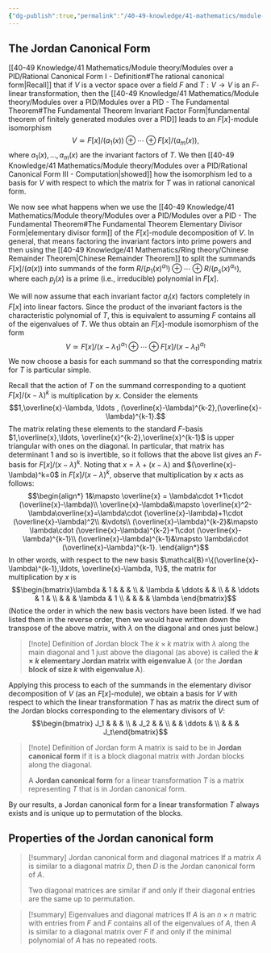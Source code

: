 ```yaml
---
{"dg-publish":true,"permalink":"/40-49-knowledge/41-mathematics/module-theory/modules-over-a-pid/jordan-canonical-form-i-definition/","tags":["module_theory"],"updated":"2024-07-22T05:59:58-07:00"}
---
```


## The Jordan Canonical Form

[[40-49 Knowledge/41 Mathematics/Module theory/Modules over a PID/Rational Canonical Form I - Definition#The rational canonical form\|Recall]] that if $V$ is a vector space over a field $F$ and $T:V\to V$ is an $F$-linear transformation, then the [[40-49 Knowledge/41 Mathematics/Module theory/Modules over a PID/Modules over a PID - The Fundamental Theorem#The Fundamental Theorem Invariant Factor Form\|fundamental theorem of finitely generated modules over a PID]] leads to an $F[x]$-module isomorphism
$$V\simeq F[x]/(a_1(x))\oplus \cdots \oplus F[x]/(a_m(x)),
$$
where $a_1(x),\ldots, a_m(x)$ are the invariant factors of $T$. We then [[40-49 Knowledge/41 Mathematics/Module theory/Modules over a PID/Rational Canonical Form III - Computation\|showed]] how the isomorphism led to a basis for $V$ with respect to which the matrix for $T$ was in rational canonical form.

We now see what happens when we use the [[40-49 Knowledge/41 Mathematics/Module theory/Modules over a PID/Modules over a PID - The Fundamental Theorem#The Fundamental Theorem Elementary Divisor Form\|elementary divisor form]] of the $F[x]$-module decomposition of $V$. In general, that means factoring the invariant factors into prime powers and then using the [[40-49 Knowledge/41 Mathematics/Ring theory/Chinese Remainder Theorem\|Chinese Remainder Theorem]] to split the summands $F[x]/(a(x))$ into summands of the form $R/(p_1(x)^{\alpha_1})\oplus \cdots \oplus R/(p_s(x)^{\alpha_s})$, where each $p_j(x)$ is a prime (i.e., irreducible) polynomial in $F[x]$.

We will now assume that each invariant factor $a_i(x)$ factors completely in $F[x]$ into linear factors. Since the product of the invariant factors is the characteristic polynomial of $T$, this is equivalent to assuming $F$ contains all of the eigenvalues of $T$. We thus obtain an $F[x]$-module isomorphism of the form
$$V\simeq F[x]/(x-\lambda_1)^{\alpha_1}\oplus\cdots \oplus F[x]/(x-\lambda_t)^{\alpha_t}$$
We now choose a basis for each summand so that the corresponding matrix for $T$ is particular simple.

Recall that the action of $T$ on the summand corresponding to a quotient $F[x]/(x-\lambda)^k$ is multiplication by $x$. Consider the elements
$$1,\overline{x}-\lambda, \ldots , (\overline{x}-\lambda)^{k-2},(\overline{x}-\lambda)^{k-1}.$$
The matrix relating these elements to the standard $F$-basis $1,\overline{x},\ldots, \overline{x}^{k-2},\overline{x}^{k-1}$ is upper triangular with ones on the diagonal. In particular, that matrix has determinant $1$ and so is invertible, so it follows that the above list gives an $F$-basis for $F[x]/(x-\lambda)^k$. Noting that $x=\lambda+(x-\lambda)$ and $(\overline{x}-\lambda)^k=0$ in $F[x]/(x-\lambda)^k$, observe that multiplication by $x$ acts as follows:
$$\begin{align*}
1&\mapsto \overline{x} = \lambda\cdot 1+1\cdot (\overline{x}-\lambda)\\
\overline{x}-\lambda&\mapsto \overline{x}^2-\lambda\overline{x}=\lambda\cdot (\overline{x}-\lambda)+1\cdot (\overline{x}-\lambda)^2\\
&\vdots\\
(\overline{x}-\lambda)^{k-2}&\mapsto \lambda\cdot (\overline{x}-\lambda)^{k-2}+1\cdot (\overline{x}-\lambda)^{k-1}\\
(\overline{x}-\lambda)^{k-1}&\mapsto \lambda\cdot (\overline{x}-\lambda)^{k-1}.
\end{align*}$$
In other words, with respect to the new basis $\mathcal{B}=\{(\overline{x}-\lambda)^{k-1},\ldots, \overline{x}-\lambda, 1\}$, the matrix for multiplication by $x$ is
$$\begin{bmatrix}\lambda & 1 & & & \\ & \lambda & \ddots & & \\ & & \ddots & 1 & \\ & & & \lambda & 1 \\ & & & & \lambda \end{bmatrix}$$
(Notice the order in which the new basis vectors have been listed. If we had listed them in the reverse order, then we would have written down the transpose of the above matrix, with $\lambda$ on the diagonal and ones just below.) 

>[!note] Definition of Jordan block
>The $k\times k$ matrix with $\lambda$ along the main diagonal and $1$ just above the diagonal (as above) is called the **$k\times k$ elementary Jordan matrix with eigenvalue $\lambda$** (or the **Jordan block of size $k$ with eigenvalue $\lambda$**).

Applying this process to each of the summands in the elementary divisor decomposition of $V$ (as an $F[x]$-module), we obtain a basis for $V$ with respect to which the linear transformation $T$ has as matrix the direct sum of the Jordan blocks corresponding to the elementary divisors of $V$:
$$\begin{bmatrix} J_1 & & & \\ & J_2 & & \\ & & \ddots & \\ & & & J_t\end{bmatrix}$$

>[!note] Definition of Jordan form
>A matrix is said to be in **Jordan canonical form** if it is a block diagonal matrix with Jordan blocks along the diagonal.
>
>A **Jordan canonical form** for a linear transformation $T$ is a matrix representing $T$ that is in Jordan canonical form.

By our results, a Jordan canonical form for a linear transformation $T$ always exists and is unique up to permutation of the blocks.

## Properties of the Jordan canonical form

>[!summary] Jordan canonical form and diagonal matrices
>If a matrix $A$ is similar to a diagonal matrix $D$, then $D$ is the Jordan canonical form of $A$.
>
>Two diagonal matrices are similar if and only if their diagonal entries are the same up to permutation.

>[!summary] Eigenvalues and diagonal matrices
>If $A$ is an $n\times n$ matric with entries from $F$ and $F$ contains all of the eigenvalues of $A$, then $A$ is similar to a diagonal matrix over $F$ if and only if the minimal polynomial of $A$ has no repeated roots.